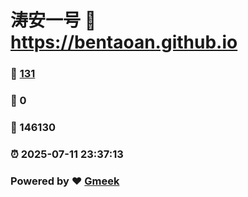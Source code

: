 # 涛安一号 :link: https://bentaoan.github.io 
### :page_facing_up: [131](https://bentaoan.github.io/tag.html) 
### :speech_balloon: 0 
### :hibiscus: 146130 
### :alarm_clock: 2025-07-11 23:37:13 
### Powered by :heart: [Gmeek](https://github.com/Meekdai/Gmeek)
